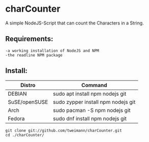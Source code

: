# charCounter
A simple NodeJS-Script that can count the Characters in a String.

## Requirements:
```
-a working installation of NodeJS and NPM
-the readline NPM package
```

## Install:

| Distro        | Command                            |
|---------------|------------------------------------|
| DEBIAN        | sudo apt install npm nodejs git    |
| SuSE/openSUSE | sudo zypper install npm nodejs git |
| Arch          | sudo pacman -S npm nodejs git      |
| Fedora        | sudo dnf install npm nodejs git    |

```
git clone git://github.com/tweimann/charCounter.git
cd ./charCounter/
```
